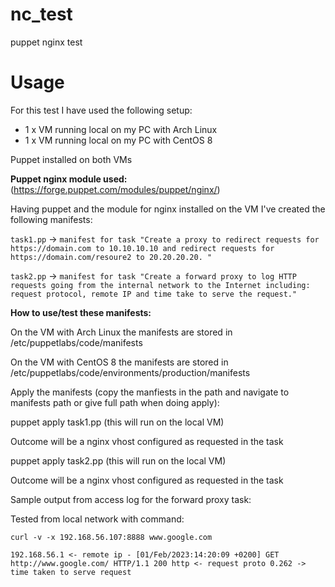 # nc_test
puppet nginx test
# Usage
For this test I have used the following setup:

- 1 x VM running local on my PC with Arch Linux
- 1 x VM running local on my PC with CentOS 8

Puppet installed on both VMs 

**Puppet nginx module used:** (https://forge.puppet.com/modules/puppet/nginx/)

Having puppet and the module for nginx installed on the VM I've created the following manifests:

`task1.pp`  -> `manifest for task "Create a proxy to redirect requests for https://domain.com to 10.10.10.10 and redirect requests for https://domain.com/resoure2 to 20.20.20.20. "`

`task2.pp` -> `manifest for task "Create a forward proxy to log HTTP requests going from the internal network to the Internet including: request protocol, remote IP and time take to serve the request."`

**How to use/test these manifests:**

On the VM with Arch Linux the manifests are stored in /etc/puppetlabs/code/manifests

On the VM with CentOS 8 the manifests are stored in /etc/puppetlabs/code/environments/production/manifests

Apply the manifests (copy the manfiests in the path and navigate to manifests path or give full path when doing apply):

puppet apply task1.pp  (this will run on the local VM)

Outcome will be a nginx vhost configured as requested in the task

puppet apply task2.pp (this will run on the local VM)

Outcome will be a nginx vhost configured as requested in the task


Sample output from access log for the forward proxy task:

Tested from local network with command:

 `curl -v -x 192.168.56.107:8888 www.google.com`

`192.168.56.1 <- remote ip - [01/Feb/2023:14:20:09 +0200] GET http://www.google.com/ HTTP/1.1 200 http <- request proto 0.262 -> time taken to serve request`
                                                                        


